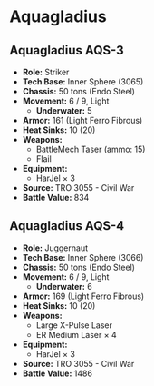 # Aquagladius
## Aquagladius AQS-3
- **Role:** Striker
- **Tech Base:** Inner Sphere (3065)
- **Chassis:** 50 tons (Endo Steel)
- **Movement:** 6 / 9, Light
  - **Underwater:** 5
- **Armor:** 161 (Light Ferro Fibrous)
- **Heat Sinks:** 10 (20)
- **Weapons:**
  - BattleMech Taser (ammo: 15)
  - Flail
- **Equipment:**
  - HarJel × 3
- **Source:** TRO 3055 - Civil War
- **Battle Value:** 834

## Aquagladius AQS-4
- **Role:** Juggernaut
- **Tech Base:** Inner Sphere (3066)
- **Chassis:** 50 tons (Endo Steel)
- **Movement:** 6 / 9, Light
  - **Underwater:** 6
- **Armor:** 169 (Light Ferro Fibrous)
- **Heat Sinks:** 10 (20)
- **Weapons:**
  - Large X-Pulse Laser
  - ER Medium Laser × 4
- **Equipment:**
  - HarJel × 3
- **Source:** TRO 3055 - Civil War
- **Battle Value:** 1486

